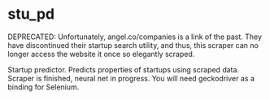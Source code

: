 # stu_pd
DEPRECATED: Unfortunately, angel.co/companies is a link of the past. They have discontinued their startup search utility, and thus, this scraper can no longer access the website it once so elegantly scraped.


Startup predictor. Predicts properties of startups using scraped data.
Scraper is finished, neural net in progress.
You will need geckodriver as a binding for Selenium.
